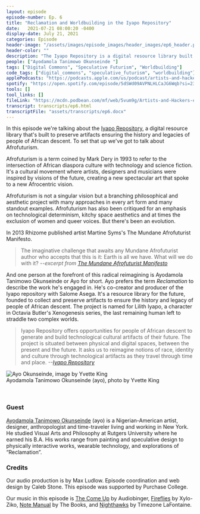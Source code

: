 ```yaml
---
layout: episode
episode-number: Ep. 6
title: "Reclamation and Worldbuilding in the Iyapo Repository"
date:   2021-07-21 08:00:20 -0400
display-date: July 21, 2021
categories: Episode
header-image: "/assets/images/episode_images/header_images/ep6_header.png"
header-color: ""
description: "The Iyapo Repository is a digital resource library built to preserve the digital histories and legacy of people of African descent. Our guest is Ayodamola Tanimowo Okunseinde (Ayo), co-creator along with Salome Asega."
people: ["Ayodamola Tanimowo Okunseinde "]
tags: ["Digital Commons", "Speculative Futurism", "Worldbuilding"]
code_tags: ["digital_commons", "speculative_futurism", "worldbuilding"]
applePodcasts: "https://podcasts.apple.com/us/podcast/artists-and-hackers/id1536778522?i=1000529660700"
spotify: "https://open.spotify.com/episode/5dSWd09AVPNLHLCaJG6Wqb?si=23235c44ff204d5d"
tools: []
tool_links: []
fileLink: "https://mcdn.podbean.com/mf/web/5vum9g/Artists-and-Hackers-episode-6.mp3"
transcript: transcripts/ep6.html
transcriptFile: "assets/transcripts/ep6.docx"
---
```


In this episode we're talking about the <a href="http://iyaporepository.org/" alt="Iyapo Repository" class="nameTag">Iyapo Repository</a>, a digital resource library that's built to preserve artifacts ensuring the history and legacies of people of African descent. To set that up we've got to talk about Afrofuturism.

Afrofuturism is a term coined by Mark Dery in 1993 to refer to the intersection of African diaspora culture with technology and science fiction. It's a cultural movement where artists, designers and musicians were inspired by visions of the future, creating a new spectacular art that spoke to a new Afrocentric vision.

Afrofuturism is not a singular vision but a branching philosophical and aesthetic project with many approaches in every art form and many standout examples. Afrofuturism has also been critiqued for an emphasis on technological determinism, kitchy space aesthetics and at times the exclusion of women and queer voices. But there's been an evolution.

In 2013 Rhizome published artist Martine Syms's The Mundane Afrofuturist Manifesto.

> The imaginative challenge that awaits any Mundane Afrofuturist author who accepts that this is it: Earth is all we have. What will we do with it? *--excerpt from [The Mundane Afrofuturist Manifesto](https://rhizome.org/editorial/2013/dec/17/mundane-afrofuturist-manifesto/)*

And one person at the forefront of this radical reimagining is Ayodamola Tanimowo Okunseinde or Ayo for short. Ayo prefers the term *Reclamation* to describe the work he's engaged in. He's co-creator and producer of the Iyapo repository with Salome Asega. It's a resource library for the future, founded to collect and preserve artifacts to ensure the history and legacy of people of African descent. The project is named for Lilith Iyapo, a character in Octavia Butler's Xenogenesis series, the  last remaining human left to straddle two complex worlds.

> Iyapo Repository offers opportunities for people of African descent to generate and build technological cultural artifacts of their future. The project is situated between physical and digital spaces, between the present and the future. It asks us to reimagine notions of race, identity and culture through technological artifacts as they travel through time and place. *--[Iyapo Repository](http://iyaporepository.org/)*

![Ayo Okunseinde, image by Yvette King]({{site.baseurl}}/assets/images/ayo.jpg)  
Ayodamola Tanimowo Okunseinde (ayo), photo by Yvette King

<br>

### Guest

<a href="http://ayo.io/" alt="Ayo Okunseinde" class="nameTag">Ayodamola Tanimowo Okunseinde</a> (ayo) is a Nigerian-American artist, designer, anthropologist and time-traveler living and working in New York. He studied Visual Arts and Philosophy at Rutgers University where he earned his B.A. His works range from painting and speculative design to physically interactive works, wearable technology, and explorations of “Reclamation”.

### Credits

Our audio production is by Max Ludlow. Episode coordination and web design by Caleb Stone. This episode was supported by Purchase College.

Our music in this episode is [The Come Up](https://freemusicarchive.org/music/Audiobinger/lock-down/the-come-up) by Audiobinger, [Fireflies](https://freemusicarchive.org/music/Xylo-Ziko/alternate/firefliesmp3) by Xylo-Ziko, [Note Manual](https://freemusicarchive.org/music/The_Books/ShortDocs_2010_sonic_doodads/notemanual) by The Books, and [Nighthawks](https://freemusicarchive.org/music/Timezone_LaFontaine/20190131191625267/20190131191115594) by Timezone LaFontaine.
